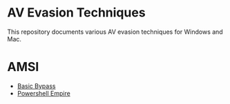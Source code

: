 # AV Evasion Techniques
This repository documents various AV evasion techniques for Windows and Mac.
# AMSI
* [Basic Bypass](amsi/basic-pypass.md)
* [Powershell Empire](amsi/empire.md)
